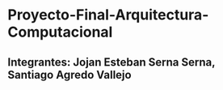 # Proyecto-Final-Arquitectura-Computacional
## Integrantes: Jojan Esteban Serna Serna, Santiago Agredo Vallejo
